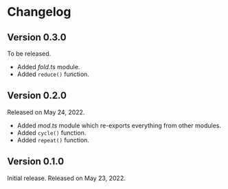 <!-- deno-fmt-ignore-file -->

Changelog
=========

Version 0.3.0
-------------

To be released.

 -  Added *fold.ts* module.
 -  Added `reduce()` function.


Version 0.2.0
-------------

Released on May 24, 2022.

 -  Added *mod.ts* module which re-exports everything from other modules.
 -  Added `cycle()` function.
 -  Added `repeat()` function.


Version 0.1.0
-------------

Initial release.  Released on May 23, 2022.

